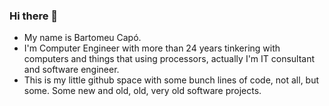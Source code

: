 ### Hi there 👋

- My name is Bartomeu Capó. 
- I'm Computer Engineer with more than 24 years tinkering with computers and things that using processors, actually I'm IT consultant and software engineer.
- This is my little github space with some bunch lines of code, not all, but some. Some new and old, old, very old software projects.

<!--
**tomeucapo/tomeucapo** is a ✨ _special_ ✨ repository because its `README.md` (this file) appears on your GitHub profile.

Here are some ideas to get you started:

- 🔭 I’m currently working on ...
- 🌱 I’m currently learning ...
- 👯 I’m looking to collaborate on ...
- 🤔 I’m looking for help with ...
- 💬 Ask me about ...
- 📫 How to reach me: ...
- 😄 Pronouns: ...
- ⚡ Fun fact: ...
-->
